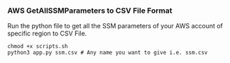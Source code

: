 ### AWS GetAllSSMParameters to CSV File Format 

Run the python file to get all the SSM parameters of your AWS account of specific region to CSV File. 

``` 
chmod +x scripts.sh 
python3 app.py ssm.csv # Any name you want to give i.e. ssm.csv 
```
